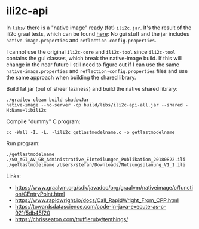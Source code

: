 # ili2c-api

In `libs/` there is a "native image" ready (fat) `ili2c.jar`. It's the result of the ili2c graal tests, which can be found [here](https://github.com/edigonzales/ili2c/tree/graal-native): No gui stuff and the jar includes `native-image.properties` and `reflection-config.properties`.

I cannot use the original `ili2c-core` and `ili2c-tool` since `ili2c-tool` contains the gui classes, which break the native-image build. If this will change in the near future I still need to figure out if I can use the same `native-image.properties` and `reflection-config.properties` files and use the same approach when building the shared library.

Build fat jar (out of sheer laziness) and build the native shared library:
```
./gradlew clean build shadowJar
native-image --no-server -cp build/libs/ili2c-api-all.jar --shared -H:Name=libili2c
```

Compile "dummy" C program:
```
cc -Wall -I. -L. -lili2c getlastmodelname.c -o getlastmodelname
```

Run program:
```
./getlastmodelname ./SO_AGI_AV_GB_Administrative_Einteilungen_Publikation_20180822.ili
./getlastmodelname /Users/stefan/Downloads/Nutzungsplanung_V1_1.ili
```

Links:
- https://www.graalvm.org/sdk/javadoc/org/graalvm/nativeimage/c/function/CEntryPoint.html
- https://www.rapidwright.io/docs/Call_RapidWright_From_CPP.html
- https://towardsdatascience.com/code-in-java-execute-as-c-921f5db45f20
- https://chrisseaton.com/truffleruby/tenthings/
